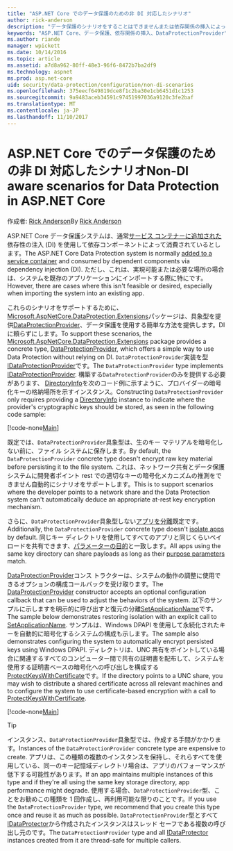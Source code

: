 ```yaml
---
title: "ASP.NET Core でのデータ保護のための非 DI 対応したシナリオ"
author: rick-anderson
description: "データ保護のシナリオをすることはできませんまたは依存関係の挿入によって提供されるサービスを使用したくない位置をサポートする方法を説明します。"
keywords: "ASP.NET Core、データ保護、依存関係の挿入、DataProtectionProvider"
ms.author: riande
manager: wpickett
ms.date: 10/14/2016
ms.topic: article
ms.assetid: a7d8a962-80ff-48e3-96f6-8472b7ba2df9
ms.technology: aspnet
ms.prod: asp.net-core
uid: security/data-protection/configuration/non-di-scenarios
ms.openlocfilehash: 375eecf649819dce8f1c2ba30e1cb6451d1c1253
ms.sourcegitcommit: 9a9483aceb34591c97451997036a9120c3fe2baf
ms.translationtype: MT
ms.contentlocale: ja-JP
ms.lasthandoff: 11/10/2017
---
```

# <a name="non-di-aware-scenarios-for-data-protection-in-aspnet-core"></a><span data-ttu-id="33a08-104">ASP.NET Core でのデータ保護のための非 DI 対応したシナリオ</span><span class="sxs-lookup"><span data-stu-id="33a08-104">Non-DI aware scenarios for Data Protection in ASP.NET Core</span></span>

<span data-ttu-id="33a08-105">作成者: [Rick Anderson](https://twitter.com/RickAndMSFT)</span><span class="sxs-lookup"><span data-stu-id="33a08-105">By [Rick Anderson](https://twitter.com/RickAndMSFT)</span></span>

<span data-ttu-id="33a08-106">ASP.NET Core データ保護システムは、通常[サービス コンテナーに追加された](xref:security/data-protection/consumer-apis/overview)依存性の注入 (DI) を使用して依存コンポーネントによって消費されているとします。</span><span class="sxs-lookup"><span data-stu-id="33a08-106">The ASP.NET Core Data Protection system is normally [added to a service container](xref:security/data-protection/consumer-apis/overview) and consumed by dependent components via dependency injection (DI).</span></span> <span data-ttu-id="33a08-107">ただし、これは、実現可能または必要な場所の場合は、システムを既存のアプリケーションにインポートする際に特にです。</span><span class="sxs-lookup"><span data-stu-id="33a08-107">However, there are cases where this isn't feasible or desired, especially when importing the system into an existing app.</span></span>

<span data-ttu-id="33a08-108">これらのシナリオをサポートするために、 [Microsoft.AspNetCore.DataProtection.Extensions](https://www.nuget.org/packages/Microsoft.AspNetCore.DataProtection.Extensions/)パッケージは、具象型を提供[DataProtectionProvider](/dotnet/api/Microsoft.AspNetCore.DataProtection.DataProtectionProvider)、データ保護を使用する簡単な方法を提供します。DI に頼らずにします。</span><span class="sxs-lookup"><span data-stu-id="33a08-108">To support these scenarios, the [Microsoft.AspNetCore.DataProtection.Extensions](https://www.nuget.org/packages/Microsoft.AspNetCore.DataProtection.Extensions/) package provides a concrete type, [DataProtectionProvider](/dotnet/api/Microsoft.AspNetCore.DataProtection.DataProtectionProvider), which offers a simple way to use Data Protection without relying on DI.</span></span> <span data-ttu-id="33a08-109">`DataProtectionProvider`実装を型[IDataProtectionProvider](/dotnet/api/microsoft.aspnetcore.dataprotection.idataprotectionprovider)です。</span><span class="sxs-lookup"><span data-stu-id="33a08-109">The `DataProtectionProvider` type implements [IDataProtectionProvider](/dotnet/api/microsoft.aspnetcore.dataprotection.idataprotectionprovider).</span></span> <span data-ttu-id="33a08-110">構築する`DataProtectionProvider`のみを提供する必要があります、 [DirectoryInfo](/dotnet/api/system.io.directoryinfo)を次のコード例に示すように、プロバイダーの暗号化キーの格納場所を示すインスタンス。</span><span class="sxs-lookup"><span data-stu-id="33a08-110">Constructing `DataProtectionProvider` only requires providing a [DirectoryInfo](/dotnet/api/system.io.directoryinfo) instance to indicate where the provider's cryptographic keys should be stored, as seen in the following code sample:</span></span>

[!code-none[Main](non-di-scenarios/_static/nodisample1.cs)]

<span data-ttu-id="33a08-111">既定では、`DataProtectionProvider`具象型は、生のキー マテリアルを暗号化しない前に、ファイル システムに保存します。</span><span class="sxs-lookup"><span data-stu-id="33a08-111">By default, the `DataProtectionProvider` concrete type doesn't encrypt raw key material before persisting it to the file system.</span></span> <span data-ttu-id="33a08-112">これは、ネットワーク共有とデータ保護システムに開発者ポイント rest での適切なキーの暗号化メカニズムの推測をできません自動的にシナリオをサポートします。</span><span class="sxs-lookup"><span data-stu-id="33a08-112">This is to support scenarios where the developer points to a network share and the Data Protection system can't automatically deduce an appropriate at-rest key encryption mechanism.</span></span>

<span data-ttu-id="33a08-113">さらに、`DataProtectionProvider`具象型しない[アプリを分離](xref:security/data-protection/configuration/overview#per-application-isolation)既定です。</span><span class="sxs-lookup"><span data-stu-id="33a08-113">Additionally, the `DataProtectionProvider` concrete type doesn't [isolate apps](xref:security/data-protection/configuration/overview#per-application-isolation) by default.</span></span> <span data-ttu-id="33a08-114">同じキー ディレクトリを使用してすべてのアプリと同じくらいペイロードを共有できます、[パラメーターの目的](xref:security/data-protection/consumer-apis/purpose-strings)と一致します。</span><span class="sxs-lookup"><span data-stu-id="33a08-114">All apps using the same key directory can share payloads as long as their [purpose parameters](xref:security/data-protection/consumer-apis/purpose-strings) match.</span></span>

<span data-ttu-id="33a08-115">[DataProtectionProvider](/dotnet/api/microsoft.aspnetcore.dataprotection.dataprotectionprovider)コンス トラクターは、システムの動作の調整に使用できるオプションの構成コールバックを受け取ります。</span><span class="sxs-lookup"><span data-stu-id="33a08-115">The [DataProtectionProvider](/dotnet/api/microsoft.aspnetcore.dataprotection.dataprotectionprovider) constructor accepts an optional configuration callback that can be used to adjust the behaviors of the system.</span></span> <span data-ttu-id="33a08-116">以下のサンプルに示しますを明示的に呼び出すと復元の分離[SetApplicationName](/dotnet/api/microsoft.aspnetcore.dataprotection.dataprotectionbuilderextensions.setapplicationname)です。</span><span class="sxs-lookup"><span data-stu-id="33a08-116">The sample below demonstrates restoring isolation with an explicit call to [SetApplicationName](/dotnet/api/microsoft.aspnetcore.dataprotection.dataprotectionbuilderextensions.setapplicationname).</span></span> <span data-ttu-id="33a08-117">サンプルは、Windows DPAPI を使用して永続化されたキーを自動的に暗号化するシステムの構成も示します。</span><span class="sxs-lookup"><span data-stu-id="33a08-117">The sample also demonstrates configuring the system to automatically encrypt persisted keys using Windows DPAPI.</span></span> <span data-ttu-id="33a08-118">ディレクトリは、UNC 共有をポイントしている場合に関連するすべてのコンピューター間で共有の証明書を配布して、システムを使用する証明書ベースの暗号化への呼び出しを構成する[ProtectKeysWithCertificate](/dotnet/api/microsoft.aspnetcore.dataprotection.dataprotectionbuilderextensions.protectkeyswithcertificate)です。</span><span class="sxs-lookup"><span data-stu-id="33a08-118">If the directory points to a UNC share, you may wish to distribute a shared certificate across all relevant machines and to configure the system to use certificate-based encryption with a call to [ProtectKeysWithCertificate](/dotnet/api/microsoft.aspnetcore.dataprotection.dataprotectionbuilderextensions.protectkeyswithcertificate).</span></span>

[!code-none[Main](non-di-scenarios/_static/nodisample2.cs)]

> [!TIP]
> <span data-ttu-id="33a08-119">インスタンス、`DataProtectionProvider`具象型では、作成する手間がかかります。</span><span class="sxs-lookup"><span data-stu-id="33a08-119">Instances of the `DataProtectionProvider` concrete type are expensive to create.</span></span> <span data-ttu-id="33a08-120">アプリは、この種類の複数のインスタンスを保持し、それらすべてを使用している、同一のキー記憶域ディレクトリ場合は、アプリのパフォーマンスが低下する可能性があります。</span><span class="sxs-lookup"><span data-stu-id="33a08-120">If an app maintains multiple instances of this type and if they're all using the same key storage directory, app performance might degrade.</span></span> <span data-ttu-id="33a08-121">使用する場合、`DataProtectionProvider`型、ことをお勧めこの種類を 1 回作成し、再利用可能な限りのことです。</span><span class="sxs-lookup"><span data-stu-id="33a08-121">If you use the `DataProtectionProvider` type, we recommend that you create this type once and reuse it as much as possible.</span></span> <span data-ttu-id="33a08-122">`DataProtectionProvider`型とすべて[IDataProtector](/dotnet/api/microsoft.aspnetcore.dataprotection.idataprotector)から作成されたインスタンスはスレッド セーフである複数の呼び出し元のです。</span><span class="sxs-lookup"><span data-stu-id="33a08-122">The `DataProtectionProvider` type and all [IDataProtector](/dotnet/api/microsoft.aspnetcore.dataprotection.idataprotector) instances created from it are thread-safe for multiple callers.</span></span>
